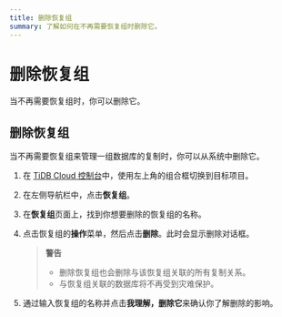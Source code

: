 ```yaml
---
title: 删除恢复组
summary: 了解如何在不再需要恢复组时删除它。
---
```


# 删除恢复组

当不再需要恢复组时，你可以删除它。

## 删除恢复组

当不再需要恢复组来管理一组数据库的复制时，你可以从系统中删除它。

1. 在 [TiDB Cloud 控制台](https://tidbcloud.com/)中，使用左上角的组合框切换到目标项目。
2. 在左侧导航栏中，点击**恢复组**。
3. 在**恢复组**页面上，找到你想要删除的恢复组的名称。
4. 点击恢复组的**操作**菜单，然后点击**删除**。此时会显示删除对话框。

    > **警告**
    >
    > - 删除恢复组也会删除与该恢复组关联的所有复制关系。
    > - 与恢复组关联的数据库将不再受到灾难保护。

5. 通过输入恢复组的名称并点击**我理解，删除它**来确认你了解删除的影响。
